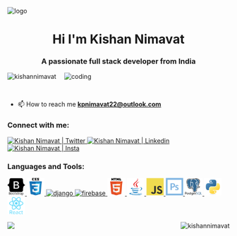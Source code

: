 ![logo](https://media.licdn.com/dms/image/D5616AQFfGSx8jQigTA/profile-displaybackgroundimage-shrink_350_1400/0/1672824597929?e=1687996800&v=beta&t=oyfMtfFzGiZ7NZZmGlZR8QAdTckuxssl5lJquoXOXws)
<h1 align="center">Hi I'm Kishan Nimavat</h1>
<h3 align="center">A passionate full stack developer from India</h3>

<img align="right" alt="coding" width="375" src="https://img.thedailybeast.com/image/upload/c_crop,d_placeholder_euli9k,h_202,w_360,x_0,y_0/dpr_2.0/c_limit,w_740/fl_lossy,q_auto/v1505835594/170918-cox-the-hackers-hitting-back-at-cybercriminals-hero_360_xxxtcg">


<p align="left"> <img src="https://komarev.com/ghpvc/?username=kishannimavat&label=Profile%20views&color=0e75b6&style=flat" alt="kishannimavat" /> </p><br>

- 📫 How to reach me **kpnimavat22@outlook.com**

<h3 align="left">Connect with me:</h3>
<p align="left">
<a href="https://twitter.com/kishan_nimavat_">
  <img alt="Kishan Nimavat | Twitter" width="50px" src="https://user-images.githubusercontent.com/121854064/235952962-ce8a1968-054e-4a27-b5a6-076cfd357f25.png" />
</a>
<a href="https://www.linkedin.com/in/kishan-nimavat-a11412179/">
  <img alt="Kishan Nimavat | Linkedin" width="50px" src="https://user-images.githubusercontent.com/121854064/235953378-70ad9345-21bc-4eff-9ea7-fb02bd8cbc5d.png" />
</a>
<a href="https://instagram.com/kishan__nimavat?igshid=ZDdkNTZiNTM=">
  <img alt="Kishan Nimavat | Insta" width="50px" src="https://user-images.githubusercontent.com/121854064/235954366-6915cad4-170e-470b-8610-d0a87285001f.png" />
</a>
</p>

<h3 align="left">Languages and Tools:</h3>
<p align="left"> <a href="https://getbootstrap.com" target="_blank" rel="noreferrer"> <img src="https://raw.githubusercontent.com/devicons/devicon/master/icons/bootstrap/bootstrap-plain-wordmark.svg" alt="bootstrap" width="40" height="40"/> </a> <a href="https://www.w3schools.com/css/" target="_blank" rel="noreferrer"> <img src="https://raw.githubusercontent.com/devicons/devicon/master/icons/css3/css3-original-wordmark.svg" alt="css3" width="40" height="40"/> </a> <a href="https://www.djangoproject.com/" target="_blank" rel="noreferrer"> <img src="https://cdn.worldvectorlogo.com/logos/django.svg" alt="django" width="40" height="40"/> </a> <a href="https://firebase.google.com/" target="_blank" rel="noreferrer"> <img src="https://www.vectorlogo.zone/logos/firebase/firebase-icon.svg" alt="firebase" width="40" height="40"/> </a> <a href="https://www.w3.org/html/" target="_blank" rel="noreferrer"> <img src="https://raw.githubusercontent.com/devicons/devicon/master/icons/html5/html5-original-wordmark.svg" alt="html5" width="40" height="40"/> </a> <a href="https://www.java.com" target="_blank" rel="noreferrer"> <img src="https://raw.githubusercontent.com/devicons/devicon/master/icons/java/java-original.svg" alt="java" width="40" height="40"/> </a> <a href="https://developer.mozilla.org/en-US/docs/Web/JavaScript" target="_blank" rel="noreferrer"> <img src="https://raw.githubusercontent.com/devicons/devicon/master/icons/javascript/javascript-original.svg" alt="javascript" width="40" height="40"/> </a> <a href="https://www.photoshop.com/en" target="_blank" rel="noreferrer"> <img src="https://raw.githubusercontent.com/devicons/devicon/master/icons/photoshop/photoshop-line.svg" alt="photoshop" width="40" height="40"/> </a> <a href="https://www.postgresql.org" target="_blank" rel="noreferrer"> <img src="https://raw.githubusercontent.com/devicons/devicon/master/icons/postgresql/postgresql-original-wordmark.svg" alt="postgresql" width="40" height="40"/> </a> <a href="https://www.python.org" target="_blank" rel="noreferrer"> <img src="https://raw.githubusercontent.com/devicons/devicon/master/icons/python/python-original.svg" alt="python" width="40" height="40"/> </a> <a href="https://reactjs.org/" target="_blank" rel="noreferrer"> <img src="https://raw.githubusercontent.com/devicons/devicon/master/icons/react/react-original-wordmark.svg" alt="react" width="40" height="40"/> </a> </p>

<p><img align="right" margin-top="50px" src="https://github-readme-streak-stats.herokuapp.com/?user=kishannimavat&" alt="kishannimavat" /></p>


<picture>
<source
  srcset="https://github-readme-stats.vercel.app/api?username=KishanNimavat&show_icons=true&theme=dark"
  media="(prefers-color-scheme: dark)"
/>
<source
  srcset="https://github-readme-stats.vercel.app/api?username=KishanNimavat&show_icons=true"
  media="(prefers-color-scheme: light), (prefers-color-scheme: no-preference)"
/>
<img src="https://github-readme-stats.vercel.app/api?username=KishanNimavat&show_icons=true" />
</picture>



